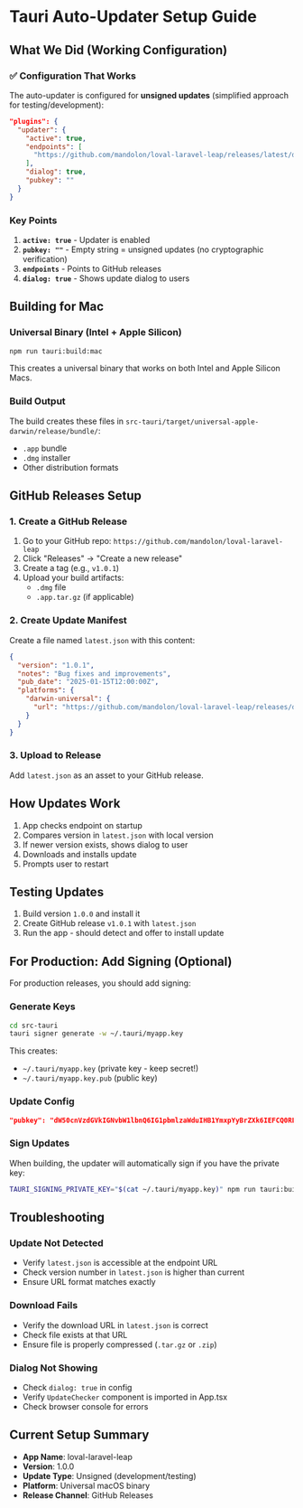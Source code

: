# Tauri Auto-Updater Setup Guide

## What We Did (Working Configuration)

### ✅ Configuration That Works

The auto-updater is configured for **unsigned updates** (simplified approach for testing/development):

```json
"plugins": {
  "updater": {
    "active": true,
    "endpoints": [
      "https://github.com/mandolon/loval-laravel-leap/releases/latest/download/latest.json"
    ],
    "dialog": true,
    "pubkey": ""
  }
}
```

### Key Points

1. **`active: true`** - Updater is enabled
2. **`pubkey: ""`** - Empty string = unsigned updates (no cryptographic verification)
3. **`endpoints`** - Points to GitHub releases
4. **`dialog: true`** - Shows update dialog to users

## Building for Mac

### Universal Binary (Intel + Apple Silicon)

```bash
npm run tauri:build:mac
```

This creates a universal binary that works on both Intel and Apple Silicon Macs.

### Build Output

The build creates these files in `src-tauri/target/universal-apple-darwin/release/bundle/`:
- `.app` bundle
- `.dmg` installer
- Other distribution formats

## GitHub Releases Setup

### 1. Create a GitHub Release

1. Go to your GitHub repo: `https://github.com/mandolon/loval-laravel-leap`
2. Click "Releases" → "Create a new release"
3. Create a tag (e.g., `v1.0.1`)
4. Upload your build artifacts:
   - `.dmg` file
   - `.app.tar.gz` (if applicable)

### 2. Create Update Manifest

Create a file named `latest.json` with this content:

```json
{
  "version": "1.0.1",
  "notes": "Bug fixes and improvements",
  "pub_date": "2025-01-15T12:00:00Z",
  "platforms": {
    "darwin-universal": {
      "url": "https://github.com/mandolon/loval-laravel-leap/releases/download/v1.0.1/loval-laravel-leap_universal.app.tar.gz"
    }
  }
}
```

### 3. Upload to Release

Add `latest.json` as an asset to your GitHub release.

## How Updates Work

1. App checks endpoint on startup
2. Compares version in `latest.json` with local version
3. If newer version exists, shows dialog to user
4. Downloads and installs update
5. Prompts user to restart

## Testing Updates

1. Build version `1.0.0` and install it
2. Create GitHub release `v1.0.1` with `latest.json`
3. Run the app - should detect and offer to install update

## For Production: Add Signing (Optional)

For production releases, you should add signing:

### Generate Keys

```bash
cd src-tauri
tauri signer generate -w ~/.tauri/myapp.key
```

This creates:
- `~/.tauri/myapp.key` (private key - keep secret!)
- `~/.tauri/myapp.key.pub` (public key)

### Update Config

```json
"pubkey": "dW50cnVzdGVkIGNvbW1lbnQ6IG1pbmlzaWduIHB1YmxpYyBrZXk6IEFCQ0RFRkdISQpSV1R..."
```

### Sign Updates

When building, the updater will automatically sign if you have the private key:

```bash
TAURI_SIGNING_PRIVATE_KEY="$(cat ~/.tauri/myapp.key)" npm run tauri:build:mac
```

## Troubleshooting

### Update Not Detected
- Verify `latest.json` is accessible at the endpoint URL
- Check version number in `latest.json` is higher than current
- Ensure URL format matches exactly

### Download Fails
- Verify the download URL in `latest.json` is correct
- Check file exists at that URL
- Ensure file is properly compressed (`.tar.gz` or `.zip`)

### Dialog Not Showing
- Check `dialog: true` in config
- Verify `UpdateChecker` component is imported in App.tsx
- Check browser console for errors

## Current Setup Summary

- **App Name**: loval-laravel-leap
- **Version**: 1.0.0
- **Update Type**: Unsigned (development/testing)
- **Platform**: Universal macOS binary
- **Release Channel**: GitHub Releases

